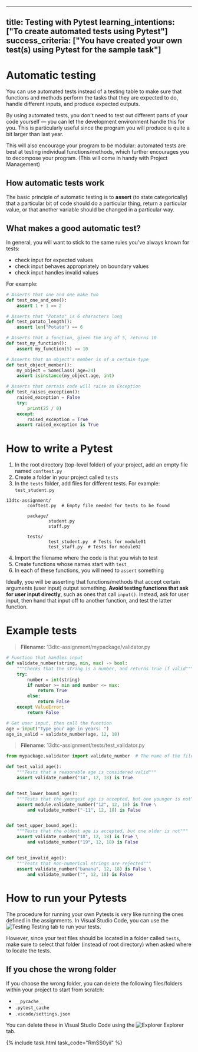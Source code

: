----
title: Testing with Pytest
learning_intentions: ["To create automated tests using Pytest"]
success_criteria: ["You have created your own test(s) using Pytest for the sample task"]
----

# Automatic testing

You can use automated tests instead of a testing table to make sure that functions and methods perform the tasks that they are expected to do, handle different inputs, and produce expected outputs.

By using automated tests, you don't need to test out different parts of your code yourself — you can let the development environment handle this for you. This is particularly useful since the program you will produce is quite a bit larger than last year.

This will also encourage your program to be modular: automated tests are best at testing individual functions/methods, which further encourages you to decompose your program. (This will come in handy with Project Management)

## How automatic tests work

The basic principle of automatic testing is to **assert** (to state categorically) that a particular bit of code should do a particular thing, return a particular value, or that another variable should be changed in a particular way.

## What makes a good automatic test?

In general, you will want to stick to the same rules you've always known for tests:

- check input for expected values
- check input behaves appropriately on boundary values
- check input handles invalid values

For example:

```python
# Asserts that one and one make two
def test_one_and_one():
    assert 1 + 1 == 2

# Asserts that "Potato" is 6 characters long
def test_potato_length():
    assert len("Potato") == 6

# Asserts that a function, given the arg of 5, returns 10
def test_my_function():
    assert my_function(5) == 10

# Asserts that an object's member is of a certain type
def test_object_member():
    my_object = SomeClass(_age=24)
    assert isinstance(my_object.age, int)

# Asserts that certain code will raise an Exception
def test_raises_exception():
    raised_exception = False
    try:
        print(25 / 0)
    except:
        raised_exception = True
    assert raised_exception is True
```

# How to write a Pytest

1. In the root directory (top-level folder) of your project, add an empty file named ``conftest.py``
2. Create a folder in your project called ``tests``
3. In the ``tests`` folder, add files for different tests. For example: ``test_student.py``

```
13dtc-assignment/
        conftest.py  # Empty file needed for tests to be found
        
        package/
                student.py
                staff.py

        tests/
                test_student.py  # Tests for module01
                test_staff.py  # Tests for module02
```

4. Import the filename where the code is that you wish to test
5. Create functions whose names start with ``test_``
6. In each of these functions, you will need to ``assert`` something

Ideally, you will be asserting that functions/methods that accept certain arguments (user input) output something. **Avoid testing functions that ask for user input directly**, such as ones that call ``input()``. Instead, ask for user input, then hand that input off to another function, and test the latter function.

# Example tests

> **Filename**: 13dtc-assignment/mypackage/validator.py

```python
# Function that handles input
def validate_number(string, min, max) -> bool:
    """Checks that the string is a number, and returns True if valid"""
    try:
        number = int(string)
        if number >= min and number <= max:
            return True
        else:
            return False
    except ValueError:
        return False

# Get user input, then call the function
age = input("Type your age in years: ")
age_is_valid = validate_number(age, 12, 18)
```

> **Filename**: 13dtc-assignment/tests/test_validator.py

```python
from mypackage.validator import validate_number  # The name of the file within the package

def test_valid_age():
    """Tests that a reasonable age is considered valid"""
    assert validate_number("14", 12, 18) is True


def test_lower_bound_age():
    """Tests that the youngest age is accepted, but one younger is not"""
    assert module.validate_number("12", 12, 18) is True \
        and validate_number("-11", 12, 18) is False


def test_upper_bound_age():
    """Tests that the oldest age is accepted, but one older is not"""
    assert validate_number("18", 12, 18) is True \
        and validate_number("19", 12, 18) is False


def test_invalid_age():
    """Tests that non-numerical strings are rejected"""
    assert validate_number("banana", 12, 18) is False \
        and validate_number("", 12, 18) is False
```

# How to run **your** Pytests

The procedure for running your own Pytests is very like running the ones defined in the assignments. In Visual Studio Code, you can use the ![Testing](../../img/beaker.svg) Testing tab to run your tests.

However, since your test files should be located in a folder called ``tests``, make sure to select that folder (instead of root directory) when asked where to locate the tests.

## If you chose the wrong folder

If you choose the wrong folder, you can delete the following files/folders within your project to start from scratch:

- ``__pycache__``
- ``.pytest_cache``
- ``.vscode/settings.json``

You can delete these in Visual Studio Code using the ![Explorer](../../img/files.svg) Explorer tab.

{% include task.html task_code="RmSS0yii" %}